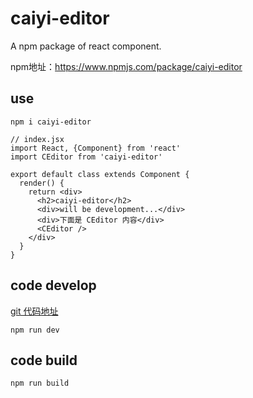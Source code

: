 # caiyi-editor
A npm package of react component. 

npm地址：https://www.npmjs.com/package/caiyi-editor

## use
```
npm i caiyi-editor
```

```
// index.jsx
import React, {Component} from 'react'
import CEditor from 'caiyi-editor'

export default class extends Component {
  render() {
    return <div>
      <h2>caiyi-editor</h2>
      <div>will be development...</div>
      <div>下面是 CEditor 内容</div>
      <CEditor />
    </div>
  }
}
```


## code develop

[git 代码地址](github.com/chdyiboke/caiyi-editor)  

```
npm run dev
```

## code build

```
npm run build
```
